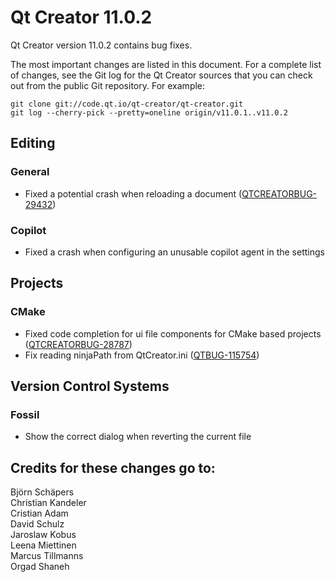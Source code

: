 Qt Creator 11.0.2
=================

Qt Creator version 11.0.2 contains bug fixes.

The most important changes are listed in this document. For a complete list of
changes, see the Git log for the Qt Creator sources that you can check out from
the public Git repository. For example:

    git clone git://code.qt.io/qt-creator/qt-creator.git
    git log --cherry-pick --pretty=oneline origin/v11.0.1..v11.0.2

Editing
-------

### General

* Fixed a potential crash when reloading a document
  ([QTCREATORBUG-29432](https://bugreports.qt.io/browse/QTCREATORBUG-29432))

### Copilot

* Fixed a crash when configuring an unusable copilot agent in the settings

Projects
--------

### CMake

* Fixed code completion for ui file components for CMake based projects
  ([QTCREATORBUG-28787](https://bugreports.qt.io/browse/QTCREATORBUG-28787))
* Fix reading ninjaPath from QtCreator.ini
  ([QTBUG-115754](https://bugreports.qt.io/browse/QTBUG-115754))

Version Control Systems
-----------------------

### Fossil

* Show the correct dialog when reverting the current file

Credits for these changes go to:
--------------------------------
Björn Schäpers  
Christian Kandeler  
Cristian Adam  
David Schulz  
Jaroslaw Kobus  
Leena Miettinen  
Marcus Tillmanns  
Orgad Shaneh  

